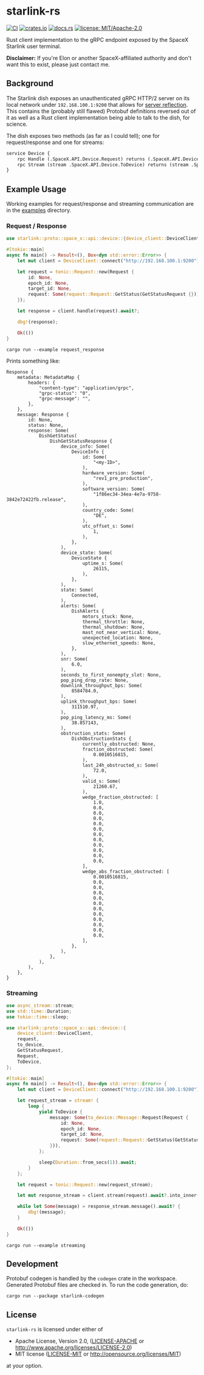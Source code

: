 # starlink-rs

[![CI](https://github.com/ewilken/starlink-rs/workflows/CI/badge.svg)](https://github.com/ewilken/starlink-rs/actions?query=workflow%3ACI)
[![crates.io](https://img.shields.io/crates/v/starlink.svg)](https://crates.io/crates/starlink)
[![docs.rs](https://docs.rs/starlink/badge.svg)](https://docs.rs/starlink)
[![license: MIT/Apache-2.0](https://img.shields.io/badge/license-MIT%2FApache--2.0-blue.svg)](https://github.com/ewilken/starlink-rs)

Rust client implementation to the gRPC endpoint exposed by the SpaceX Starlink user terminal.

**Disclaimer:** If you're Elon or another SpaceX-affiliated authority and don't want this to exist, please just contact me.

## Background

The Starlink dish exposes an unauthenticated gRPC HTTP/2 server on its local network under `192.168.100.1:9200` that allows for [server reflection](https://github.com/grpc/grpc/blob/master/doc/server-reflection.md). This contains the (probably still flawed) Protobuf definitions reversed out of it as well as a Rust client implementation being able to talk to the dish, for science.

The dish exposes two methods (as far as I could tell); one for request/response and one for streams:

```protobuf
service Device {
    rpc Handle (.SpaceX.API.Device.Request) returns (.SpaceX.API.Device.Response) {}
    rpc Stream (stream .SpaceX.API.Device.ToDevice) returns (stream .SpaceX.API.Device.FromDevice) {}
}
```

## Example Usage

Working examples for request/response and streaming communication are in the [examples](examples) directory.

### Request / Response

```rust
use starlink::proto::space_x::api::device::{device_client::DeviceClient, request, GetStatusRequest, Request};

#[tokio::main]
async fn main() -> Result<(), Box<dyn std::error::Error>> {
    let mut client = DeviceClient::connect("http://192.168.100.1:9200").await?;

    let request = tonic::Request::new(Request {
        id: None,
        epoch_id: None,
        target_id: None,
        request: Some(request::Request::GetStatus(GetStatusRequest {})),
    });

    let response = client.handle(request).await?;

    dbg!(response);

    Ok(())
}
```

```
cargo run --example request_response
```

Prints something like:

```
Response {
    metadata: MetadataMap {
        headers: {
            "content-type": "application/grpc",
            "grpc-status": "0",
            "grpc-message": "",
        },
    },
    message: Response {
        id: None,
        status: None,
        response: Some(
            DishGetStatus(
                DishGetStatusResponse {
                    device_info: Some(
                        DeviceInfo {
                            id: Some(
                                "<my-ID>",
                            ),
                            hardware_version: Some(
                                "rev1_pre_production",
                            ),
                            software_version: Some(
                                "1f86ec34-34ea-4e7a-9758-3842e72422fb.release",
                            ),
                            country_code: Some(
                                "DE",
                            ),
                            utc_offset_s: Some(
                                1,
                            ),
                        },
                    ),
                    device_state: Some(
                        DeviceState {
                            uptime_s: Some(
                                26115,
                            ),
                        },
                    ),
                    state: Some(
                        Connected,
                    ),
                    alerts: Some(
                        DishAlerts {
                            motors_stuck: None,
                            thermal_throttle: None,
                            thermal_shutdown: None,
                            mast_not_near_vertical: None,
                            unexpected_location: None,
                            slow_ethernet_speeds: None,
                        },
                    ),
                    snr: Some(
                        6.0,
                    ),
                    seconds_to_first_nonempty_slot: None,
                    pop_ping_drop_rate: None,
                    downlink_throughput_bps: Some(
                        8584784.0,
                    ),
                    uplink_throughput_bps: Some(
                        311510.97,
                    ),
                    pop_ping_latency_ms: Some(
                        38.857143,
                    ),
                    obstruction_stats: Some(
                        DishObstructionStats {
                            currently_obstructed: None,
                            fraction_obstructed: Some(
                                0.0010516815,
                            ),
                            last_24h_obstructed_s: Some(
                                72.0,
                            ),
                            valid_s: Some(
                                21260.67,
                            ),
                            wedge_fraction_obstructed: [
                                1.0,
                                0.0,
                                0.0,
                                0.0,
                                0.0,
                                0.0,
                                0.0,
                                0.0,
                                0.0,
                                0.0,
                                0.0,
                                0.0,
                            ],
                            wedge_abs_fraction_obstructed: [
                                0.0010516815,
                                0.0,
                                0.0,
                                0.0,
                                0.0,
                                0.0,
                                0.0,
                                0.0,
                                0.0,
                                0.0,
                                0.0,
                                0.0,
                            ],
                        },
                    ),
                },
            ),
        ),
    },
}
```

### Streaming

```rust
use async_stream::stream;
use std::time::Duration;
use tokio::time::sleep;

use starlink::proto::space_x::api::device::{
    device_client::DeviceClient,
    request,
    to_device,
    GetStatusRequest,
    Request,
    ToDevice,
};

#[tokio::main]
async fn main() -> Result<(), Box<dyn std::error::Error>> {
    let mut client = DeviceClient::connect("http://192.168.100.1:9200").await?;

    let request_stream = stream! {
        loop {
            yield ToDevice {
                message: Some(to_device::Message::Request(Request {
                    id: None,
                    epoch_id: None,
                    target_id: None,
                    request: Some(request::Request::GetStatus(GetStatusRequest {})),
                })),
            };

            sleep(Duration::from_secs(1)).await;
        }
    };

    let request = tonic::Request::new(request_stream);

    let mut response_stream = client.stream(request).await?.into_inner();

    while let Some(message) = response_stream.message().await? {
        dbg!(message);
    }

    Ok(())
}
```

```
cargo run --example streaming
```

## Development

Protobuf codegen is handled by the `codegen` crate in the workspace. Generated Protobuf files are checked in. To run the code generation, do:

    cargo run --package starlink-codegen

## License

`starlink-rs` is licensed under either of

- Apache License, Version 2.0, ([LICENSE-APACHE](LICENSE-APACHE) or http://www.apache.org/licenses/LICENSE-2.0)
- MIT license ([LICENSE-MIT](LICENSE-MIT) or http://opensource.org/licenses/MIT)

at your option.
